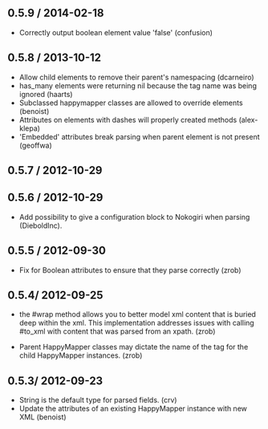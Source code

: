 ## 0.5.9 / 2014-02-18

* Correctly output boolean element value 'false'  (confusion)

## 0.5.8 / 2013-10-12

* Allow child elements to remove their parent's namespacing (dcarneiro)
* has_many elements were returning nil because the tag name was being ignored (haarts)
* Subclassed happymapper classes are allowed to override elements (benoist)
* Attributes on elements with dashes will properly created methods (alex-klepa)
* 'Embedded' attributes break parsing when parent element is not present (geoffwa)

## 0.5.7 / 2012-10-29

## 0.5.6 / 2012-10-29

* Add possibility to give a configuration block to Nokogiri when parsing (DieboldInc).

## 0.5.5 / 2012-09-30

* Fix for Boolean attributes to ensure that they parse correctly (zrob)

## 0.5.4/ 2012-09-25

* the #wrap method allows you to better model xml content that is buried deep
  within the xml. This implementation addresses issues with calling #to_xml
  with content that was parsed from an xpath. (zrob)

* Parent HappyMapper classes may dictate the name of the tag for the child
  HappyMapper instances. (zrob)

## 0.5.3/ 2012-09-23

* String is the default type for parsed fields. (crv)
* Update the attributes of an existing HappyMapper instance with new XML (benoist)